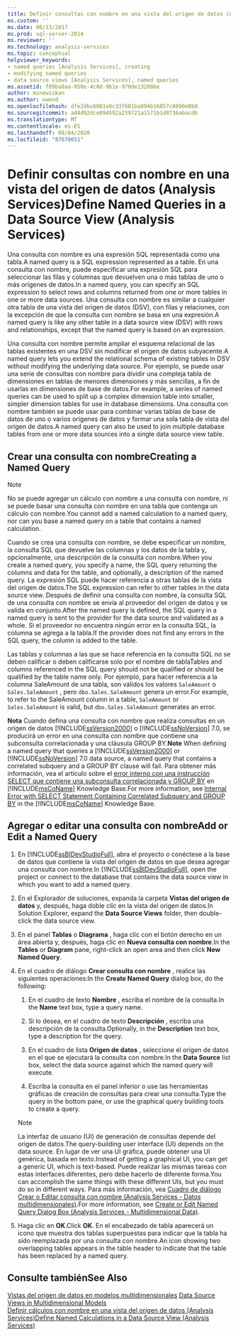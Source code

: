 ```yaml
---
title: Definir consultas con nombre en una vista del origen de datos (Analysis Services) | Microsoft Docs
ms.custom: ''
ms.date: 06/13/2017
ms.prod: sql-server-2014
ms.reviewer: ''
ms.technology: analysis-services
ms.topic: conceptual
helpviewer_keywords:
- named queries [Analysis Services], creating
- modifying named queries
- data source views [Analysis Services], named queries
ms.assetid: f09ba8aa-950e-4c0d-961e-970de13200be
author: minewiskan
ms.author: owend
ms.openlocfilehash: dfe2dbc6081e0c33f681ba894b16057c8890e0b0
ms.sourcegitcommit: ad4d92dce894592a259721a1571b1d8736abacdb
ms.translationtype: MT
ms.contentlocale: es-ES
ms.lasthandoff: 08/04/2020
ms.locfileid: "87670651"
---
```

# <a name="define-named-queries-in-a-data-source-view-analysis-services"></a><span data-ttu-id="28cce-102">Definir consultas con nombre en una vista del origen de datos (Analysis Services)</span><span class="sxs-lookup"><span data-stu-id="28cce-102">Define Named Queries in a Data Source View (Analysis Services)</span></span>
  <span data-ttu-id="28cce-103">Una consulta con nombre es una expresión SQL representada como una tabla.</span><span class="sxs-lookup"><span data-stu-id="28cce-103">A named query is a SQL expression represented as a table.</span></span> <span data-ttu-id="28cce-104">En una consulta con nombre, puede especificar una expresión SQL para seleccionar las filas y columnas que devuelven una o más tablas de uno o más orígenes de datos.</span><span class="sxs-lookup"><span data-stu-id="28cce-104">In a named query, you can specify an SQL expression to select rows and columns returned from one or more tables in one or more data sources.</span></span> <span data-ttu-id="28cce-105">Una consulta con nombre es similar a cualquier otra tabla de una vista del origen de datos (DSV), con filas y relaciones, con la excepción de que la consulta con nombre se basa en una expresión.</span><span class="sxs-lookup"><span data-stu-id="28cce-105">A named query is like any other table in a data source view (DSV) with rows and relationships, except that the named query is based on an expression.</span></span>  
  
 <span data-ttu-id="28cce-106">Una consulta con nombre permite ampliar el esquema relacional de las tablas existentes en una DSV sin modificar el origen de datos subyacente.</span><span class="sxs-lookup"><span data-stu-id="28cce-106">A named query lets you extend the relational schema of existing tables in DSV without modifying the underlying data source.</span></span> <span data-ttu-id="28cce-107">Por ejemplo, se puede usar una serie de consultas con nombre para dividir una compleja tabla de dimensiones en tablas de menores dimensiones y más sencillas, a fin de usarlas en dimensiones de base de datos.</span><span class="sxs-lookup"><span data-stu-id="28cce-107">For example, a series of named queries can be used to split up a complex dimension table into smaller, simpler dimension tables for use in database dimensions.</span></span> <span data-ttu-id="28cce-108">Una consulta con nombre también se puede usar para combinar varias tablas de base de datos de uno o varios orígenes de datos y formar una sola tabla de vista del origen de datos.</span><span class="sxs-lookup"><span data-stu-id="28cce-108">A named query can also be used to join multiple database tables from one or more data sources into a single data source view table.</span></span>  
  
## <a name="creating-a-named-query"></a><span data-ttu-id="28cce-109">Crear una consulta con nombre</span><span class="sxs-lookup"><span data-stu-id="28cce-109">Creating a Named Query</span></span>  
  
> [!NOTE]  
>  <span data-ttu-id="28cce-110">No se puede agregar un cálculo con nombre a una consulta con nombre, ni se puede basar una consulta con nombre en una tabla que contenga un cálculo con nombre.</span><span class="sxs-lookup"><span data-stu-id="28cce-110">You cannot add a named calculation to a named query, nor can you base a named query on a table that contains a named calculation.</span></span>  
  
 <span data-ttu-id="28cce-111">Cuando se crea una consulta con nombre, se debe especificar un nombre, la consulta SQL que devuelve las columnas y los datos de la tabla y, opcionalmente, una descripción de la consulta con nombre.</span><span class="sxs-lookup"><span data-stu-id="28cce-111">When you create a named query, you specify a name, the SQL query returning the columns and data for the table, and optionally, a description of the named query.</span></span> <span data-ttu-id="28cce-112">La expresión SQL puede hacer referencia a otras tablas de la vista del origen de datos.</span><span class="sxs-lookup"><span data-stu-id="28cce-112">The SQL expression can refer to other tables in the data source view.</span></span> <span data-ttu-id="28cce-113">Después de definir una consulta con nombre, la consulta SQL de una consulta con nombre se envía al proveedor del origen de datos y se valida en conjunto.</span><span class="sxs-lookup"><span data-stu-id="28cce-113">After the named query is defined, the SQL query in a named query is sent to the provider for the data source and validated as a whole.</span></span> <span data-ttu-id="28cce-114">Si el proveedor no encuentra ningún error en la consulta SQL, la columna se agrega a la tabla.</span><span class="sxs-lookup"><span data-stu-id="28cce-114">If the provider does not find any errors in the SQL query, the column is added to the table.</span></span>  
  
 <span data-ttu-id="28cce-115">Las tablas y columnas a las que se hace referencia en la consulta SQL no se deben calificar o deben calificarse solo por el nombre de tabla</span><span class="sxs-lookup"><span data-stu-id="28cce-115">Tables and columns referenced in the SQL query should not be qualified or should be qualified by the table name only.</span></span> <span data-ttu-id="28cce-116">Por ejemplo, para hacer referencia a la columna SaleAmount de una tabla, son válidos los valores `SaleAmount` o `Sales.SaleAmount` , pero `dbo.Sales.SaleAmount` genera un error.</span><span class="sxs-lookup"><span data-stu-id="28cce-116">For example, to refer to the SaleAmount column in a table, `SaleAmount` or `Sales.SaleAmount` is valid, but `dbo.Sales.SaleAmount` generates an error.</span></span>  
  
 <span data-ttu-id="28cce-117">**Nota** Cuando defina una consulta con nombre que realiza consultas en un origen de datos [!INCLUDE[ssVersion2000](../../includes/ssversion2000-md.md)] o [!INCLUDE[ssNoVersion](../../includes/ssnoversion-md.md)] 7.0, se producirá un error en una consulta con nombre que contiene una subconsulta correlacionada y una cláusula GROUP BY.</span><span class="sxs-lookup"><span data-stu-id="28cce-117">**Note** When defining a named query that queries a [!INCLUDE[ssVersion2000](../../includes/ssversion2000-md.md)] or [!INCLUDE[ssNoVersion](../../includes/ssnoversion-md.md)] 7.0 data source, a named query that contains a correlated subquery and a GROUP BY clause will fail.</span></span> <span data-ttu-id="28cce-118">Para obtener más información, vea el artículo sobre el [error interno con una instrucción SELECT que contiene una subconsulta correlacionada y GROUP BY](https://support.microsoft.com/kb/274729) en [!INCLUDE[msCoName](../../includes/msconame-md.md)] Knowledge Base.</span><span class="sxs-lookup"><span data-stu-id="28cce-118">For more information, see [Internal Error with SELECT Statement Containing Correlated Subquery and GROUP BY](https://support.microsoft.com/kb/274729) in the [!INCLUDE[msCoName](../../includes/msconame-md.md)] Knowledge Base.</span></span>  
  
## <a name="add-or-edit-a-named-query"></a><span data-ttu-id="28cce-119">Agregar o editar una consulta con nombre</span><span class="sxs-lookup"><span data-stu-id="28cce-119">Add or Edit a Named Query</span></span>  
  
1.  <span data-ttu-id="28cce-120">En [!INCLUDE[ssBIDevStudioFull](../../includes/ssbidevstudiofull-md.md)], abra el proyecto o conéctese a la base de datos que contiene la vista del origen de datos en que desea agregar una consulta con nombre.</span><span class="sxs-lookup"><span data-stu-id="28cce-120">In [!INCLUDE[ssBIDevStudioFull](../../includes/ssbidevstudiofull-md.md)], open the project or connect to the database that contains the data source view in which you want to add a named query.</span></span>  
  
2.  <span data-ttu-id="28cce-121">En el Explorador de soluciones, expanda la carpeta **Vistas del origen de datos** y, después, haga doble clic en la vista del origen de datos.</span><span class="sxs-lookup"><span data-stu-id="28cce-121">In Solution Explorer, expand the **Data Source Views** folder, then double-click the data source view.</span></span>  
  
3.  <span data-ttu-id="28cce-122">En el panel **Tablas** o **Diagrama** , haga clic con el botón derecho en un área abierta y, después, haga clic en **Nueva consulta con nombre**.</span><span class="sxs-lookup"><span data-stu-id="28cce-122">In the **Tables** or **Diagram** pane, right-click an open area and then click **New Named Query**.</span></span>  
  
4.  <span data-ttu-id="28cce-123">En el cuadro de diálogo **Crear consulta con nombre** , realice las siguientes operaciones:</span><span class="sxs-lookup"><span data-stu-id="28cce-123">In the **Create Named Query** dialog box, do the following:</span></span>  
  
    1.  <span data-ttu-id="28cce-124">En el cuadro de texto **Nombre** , escriba el nombre de la consulta.</span><span class="sxs-lookup"><span data-stu-id="28cce-124">In the **Name** text box, type a query name.</span></span>  
  
    2.  <span data-ttu-id="28cce-125">Si lo desea, en el cuadro de texto **Descripción** , escriba una descripción de la consulta.</span><span class="sxs-lookup"><span data-stu-id="28cce-125">Optionally, in the **Description** text box, type a description for the query.</span></span>  
  
    3.  <span data-ttu-id="28cce-126">En el cuadro de lista **Origen de datos** , seleccione el origen de datos en el que se ejecutará la consulta con nombre.</span><span class="sxs-lookup"><span data-stu-id="28cce-126">In the **Data Source** list box, select the data source against which the named query will execute.</span></span>  
  
    4.  <span data-ttu-id="28cce-127">Escriba la consulta en el panel inferior o use las herramientas gráficas de creación de consultas para crear una consulta.</span><span class="sxs-lookup"><span data-stu-id="28cce-127">Type the query in the bottom pane, or use the graphical query building tools to create a query.</span></span>  
  
    > [!NOTE]  
    >  <span data-ttu-id="28cce-128">La interfaz de usuario (UI) de generación de consultas depende del origen de datos.</span><span class="sxs-lookup"><span data-stu-id="28cce-128">The query-building user interface (UI) depends on the data source.</span></span> <span data-ttu-id="28cce-129">En lugar de ver una UI gráfica, puede obtener una UI genérica, basada en texto.</span><span class="sxs-lookup"><span data-stu-id="28cce-129">Instead of getting a graphical UI, you can get a generic UI, which is text-based.</span></span> <span data-ttu-id="28cce-130">Puede realizar las mismas tareas con estas interfaces diferentes, pero debe hacerlo de diferente forma.</span><span class="sxs-lookup"><span data-stu-id="28cce-130">You can accomplish the same things with these different UIs, but you must do so in different ways.</span></span> <span data-ttu-id="28cce-131">Para más información, vea [Cuadro de diálogo Crear o Editar consulta con nombre &#40;Analysis Services - Datos multidimensionales&#41;](../create-or-edit-named-query-dialog-box-analysis-services-multidimensional-data.md).</span><span class="sxs-lookup"><span data-stu-id="28cce-131">For more information, see [Create or Edit Named Query Dialog Box &#40;Analysis Services - Multidimensional Data&#41;](../create-or-edit-named-query-dialog-box-analysis-services-multidimensional-data.md).</span></span>  
  
5.  <span data-ttu-id="28cce-132">Haga clic en **OK**.</span><span class="sxs-lookup"><span data-stu-id="28cce-132">Click **OK**.</span></span> <span data-ttu-id="28cce-133">En el encabezado de tabla aparecerá un icono que muestra dos tablas superpuestas para indicar que la tabla ha sido reemplazada por una consulta con nombre.</span><span class="sxs-lookup"><span data-stu-id="28cce-133">An icon showing two overlapping tables appears in the table header to indicate that the table has been replaced by a named query.</span></span>  
  
## <a name="see-also"></a><span data-ttu-id="28cce-134">Consulte también</span><span class="sxs-lookup"><span data-stu-id="28cce-134">See Also</span></span>  
 <span data-ttu-id="28cce-135">[Vistas del origen de datos en modelos multidimensionales](data-source-views-in-multidimensional-models.md) </span><span class="sxs-lookup"><span data-stu-id="28cce-135">[Data Source Views in Multidimensional Models](data-source-views-in-multidimensional-models.md) </span></span>  
 [<span data-ttu-id="28cce-136">Definir cálculos con nombre en una vista del origen de datos &#40;Analysis Services&#41;</span><span class="sxs-lookup"><span data-stu-id="28cce-136">Define Named Calculations in a Data Source View &#40;Analysis Services&#41;</span></span>](define-named-calculations-in-a-data-source-view-analysis-services.md)  
  
  
